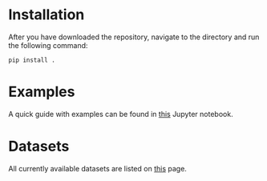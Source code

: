 # Installation
After you have downloaded the repository, navigate to the directory and run the following command:
```
pip install .
```

# Examples
A quick guide with examples can be found in [this](doc/pbdl-dataset-quick-guide.ipynb) Jupyter notebook.

# Datasets
All currently available datasets are listed on [this](https://pfistse.github.io/dataset-gallery/) page.